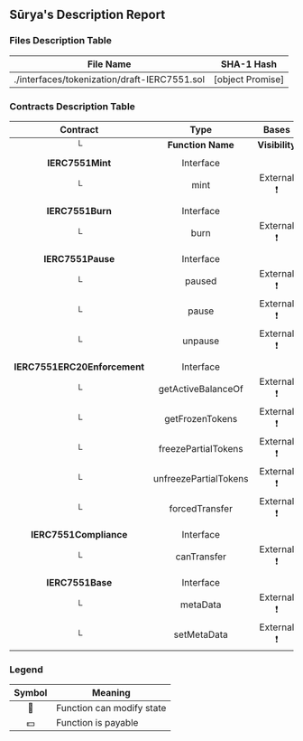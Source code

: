 ## Sūrya's Description Report

### Files Description Table


|  File Name  |  SHA-1 Hash  |
|-------------|--------------|
| ./interfaces/tokenization/draft-IERC7551.sol | [object Promise] |


### Contracts Description Table


|  Contract  |         Type        |       Bases      |                  |                 |
|:----------:|:-------------------:|:----------------:|:----------------:|:---------------:|
|     └      |  **Function Name**  |  **Visibility**  |  **Mutability**  |  **Modifiers**  |
||||||
| **IERC7551Mint** | Interface |  |||
| └ | mint | External ❗️ | 🛑  |NO❗️ |
||||||
| **IERC7551Burn** | Interface |  |||
| └ | burn | External ❗️ | 🛑  |NO❗️ |
||||||
| **IERC7551Pause** | Interface |  |||
| └ | paused | External ❗️ |   |NO❗️ |
| └ | pause | External ❗️ | 🛑  |NO❗️ |
| └ | unpause | External ❗️ | 🛑  |NO❗️ |
||||||
| **IERC7551ERC20Enforcement** | Interface |  |||
| └ | getActiveBalanceOf | External ❗️ |   |NO❗️ |
| └ | getFrozenTokens | External ❗️ |   |NO❗️ |
| └ | freezePartialTokens | External ❗️ | 🛑  |NO❗️ |
| └ | unfreezePartialTokens | External ❗️ | 🛑  |NO❗️ |
| └ | forcedTransfer | External ❗️ | 🛑  |NO❗️ |
||||||
| **IERC7551Compliance** | Interface |  |||
| └ | canTransfer | External ❗️ |   |NO❗️ |
||||||
| **IERC7551Base** | Interface |  |||
| └ | metaData | External ❗️ |   |NO❗️ |
| └ | setMetaData | External ❗️ | 🛑  |NO❗️ |


### Legend

|  Symbol  |  Meaning  |
|:--------:|-----------|
|    🛑    | Function can modify state |
|    💵    | Function is payable |
